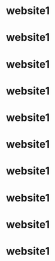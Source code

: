# website1
# website1
# website1
# website1
# website1
# website1
# website1
# website1
# website1
# website1
